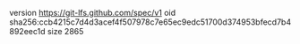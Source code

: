 version https://git-lfs.github.com/spec/v1
oid sha256:ccb4215c7d4d3acef4f507978c7e65ec9edc51700d374953bfecd7b4892eec1d
size 2865
